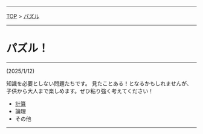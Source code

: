 
---
[TOP](../README.md) > [パズル](./puzzle_home.md)

---
# パズル！

---
(2025/1/12)

知識を必要としない問題たちです。
見たことある！となるかもしれませんが、子供から大人まで楽しめます。ぜひ粘り強く考えてください！

- [計算](./puzzle_keisan.md)
- 論理
- その他

---